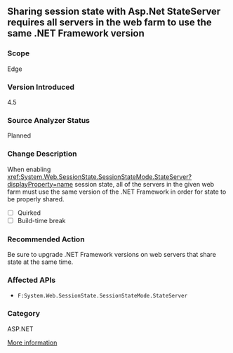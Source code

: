 ## Sharing session state with Asp.Net StateServer requires all servers in the web farm to use the same .NET Framework version

### Scope
Edge

### Version Introduced
4.5

### Source Analyzer Status
Planned

### Change Description

When enabling
<xref:System.Web.SessionState.SessionStateMode.StateServer?displayProperty=name>
session state, all of the servers in the given web farm must use the same
version of the .NET Framework in order for state to be properly shared.

- [ ] Quirked
- [ ] Build-time break

### Recommended Action

Be sure to upgrade .NET Framework versions on web servers that share state at
the same time.

### Affected APIs
* `F:System.Web.SessionState.SessionStateMode.StateServer`

### Category
ASP.NET

[More information](http://connect.microsoft.com/VisualStudio/feedback/details/823803/asp-net-stateserver-requests-are-not-compatible-between-4-0-and-4-5-1-versions-of-net-framework)

<!--
    ### Notes
    Source analysis will be more useful than binary here; we'll want to look in the web.config for StateServer usage (https://msdn.microsoft.com/en-us/subscriptions/downloads/h6bb9cz9(v=vs.71).aspx)
-->

<!-- breaking change id: 128 -->
